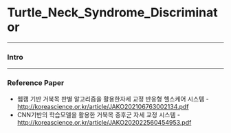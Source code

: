 # Turtle_Neck_Syndrome_Discriminator


---

### Intro


---


### Reference Paper

* 웹캠 기반 거북목 판별 알고리즘을 활용한자세 교정 반응형 헬스케어 시스템  - http://koreascience.or.kr/article/JAKO202106763002134.pdf
* CNN기반의 학습모델을 활용한 거북목 증후군 자세 교정 시스템 - http://koreascience.or.kr/article/JAKO202022560454953.pdf

